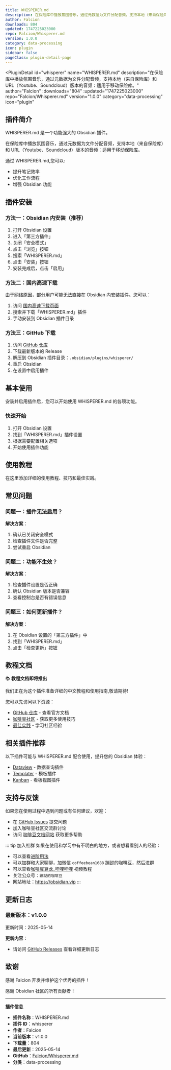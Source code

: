 ```yaml
---
title: WHISPERER.md
description: 在保险库中播放氛围音乐，通过元数据为文件分配音频，支持本地（来自保险库）和 URL（Youtube、Soundcloud）版本的音频：适用于移动保险库。
author: Falcion
downloads: 804
updated: 1747225023000
repo: Falcion/Whisperer.md
version: 1.0.0
category: data-processing
icon: plugin
sidebar: false
pageClass: plugin-detail-page
---
```


<PluginDetail
  id="whisperer"
  name="WHISPERER.md"
  description="在保险库中播放氛围音乐，通过元数据为文件分配音频，支持本地（来自保险库）和 URL（Youtube、Soundcloud）版本的音频：适用于移动保险库。"
  author="Falcion"
  :downloads="804"
  :updated="1747225023000"
  repo="Falcion/Whisperer.md"
  version="1.0.0"
  category="data-processing"
  icon="plugin"
>

<!-- AUTO_GENERATED_START -->
## 插件简介

WHISPERER.md 是一个功能强大的 Obsidian 插件。

在保险库中播放氛围音乐，通过元数据为文件分配音频，支持本地（来自保险库）和 URL（Youtube、Soundcloud）版本的音频：适用于移动保险库。

通过 WHISPERER.md,您可以:

- 提升笔记效率
- 优化工作流程
- 增强 Obsidian 功能

<!-- AUTO_GENERATED_END -->

<!-- AUTO_GENERATED_START -->
## 插件安装

### 方法一：Obsidian 内安装（推荐）

1. 打开 Obsidian 设置
2. 进入「第三方插件」
3. 关闭「安全模式」
4. 点击「浏览」按钮
5. 搜索「WHISPERER.md」
6. 点击「安装」按钮
7. 安装完成后，点击「启用」

### 方法二：国内高速下载

由于网络原因，部分用户可能无法直接在 Obsidian 内安装插件。您可以：

1. 访问 [国内高速下载页面](/zh/documentation/obsidian-plugins-download.html)
2. 搜索并下载「WHISPERER.md」插件
3. 手动安装到 Obsidian 插件目录

### 方法三：GitHub 下载

1. 访问 [GitHub 仓库](https://github.com/Falcion/Whisperer.md)
2. 下载最新版本的 Release
3. 解压到 Obsidian 插件目录：`.obsidian/plugins/whisperer/`
4. 重启 Obsidian
5. 在设置中启用插件

## 基本使用

安装并启用插件后，您可以开始使用 WHISPERER.md 的各项功能。

### 快速开始

1. 打开 Obsidian 设置
2. 找到「WHISPERER.md」插件设置
3. 根据需要配置相关选项
4. 开始使用插件功能

<!-- AUTO_GENERATED_END -->

<!-- CUSTOM_CONTENT_START:tutorial -->
## 使用教程

在这里添加详细的使用教程、技巧和最佳实践。

<!-- CUSTOM_CONTENT_END:tutorial -->

<!-- SHARED_CONTENT_START -->
## 常见问题

### 问题一：插件无法启用？

**解决方案**：
1. 确认已关闭安全模式
2. 检查插件文件是否完整
3. 尝试重启 Obsidian

### 问题二：功能不生效？

**解决方案**：
1. 检查插件设置是否正确
2. 确认 Obsidian 版本是否兼容
3. 查看控制台是否有错误信息

### 问题三：如何更新插件？

**解决方案**：
1. 在 Obsidian 设置的「第三方插件」中
2. 找到「WHISPERER.md」
3. 点击「检查更新」按钮

## 教程文档

📚 **教程文档即将推出**

我们正在为这个插件准备详细的中文教程和使用指南,敬请期待!

您可以先访问以下资源：
- [GitHub 仓库](https://github.com/Falcion/Whisperer.md) - 查看官方文档
- [咖啡豆社区](/zh/bases/) - 获取更多使用技巧
- [最佳实践](/zh/best-practices/) - 学习社区经验

## 相关插件推荐

以下插件可能与 WHISPERER.md 配合使用，提升您的 Obsidian 体验：

- [Dataview](/zh/plugins/dataview.html) - 数据查询插件
- [Templater](/zh/plugins/templater-obsidian.html) - 模板插件
- [Kanban](/zh/plugins/obsidian-kanban.html) - 看板视图插件

## 支持与反馈

如果您在使用过程中遇到问题或有任何建议，欢迎：

- 在 [GitHub Issues](https://github.com/Falcion/Whisperer.md/issues) 提交问题
- 加入咖啡豆社区交流群讨论
- 访问 [咖啡豆文档网站](https://obsidian.vip) 获取更多帮助

::: tip 加入社群
如果在使用和学习中有不明白的地方，或者想看看别人的经验：
- 可以查看[进阶用法](/zh/advanced)
- 可以加群和大家聊聊，加微信 `coffeebean1688` 蹦跶的咖啡豆，然后进群
- 可以查看[咖啡豆豆龙_哔哩哔哩](https://space.bilibili.com/618777356) 视频教程
- 关注公众号：`蹦跶的咖啡豆`
- 网站地址：https://obsidian.vip
:::
<!-- SHARED_CONTENT_END -->

<!-- AUTO_GENERATED_START -->
## 更新日志

### 最新版本：v1.0.0

更新时间：2025-05-14

**更新内容**：
- 请访问 [GitHub Releases](https://github.com/Falcion/Whisperer.md/releases) 查看详细更新日志

## 致谢

感谢 Falcion 开发并维护这个优秀的插件！

感谢 Obsidian 社区的所有贡献者！

---

**插件信息**
- **插件名称**：WHISPERER.md
- **插件 ID**：whisperer
- **作者**：Falcion
- **当前版本**：v1.0.0
- **下载量**：804
- **最后更新**：2025-05-14
- **GitHub**：[Falcion/Whisperer.md](https://github.com/Falcion/Whisperer.md)
- **分类**：data-processing
<!-- AUTO_GENERATED_END -->

</PluginDetail>

